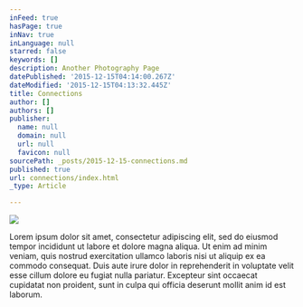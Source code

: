 ```yaml
---
inFeed: true
hasPage: true
inNav: true
inLanguage: null
starred: false
keywords: []
description: Another Photography Page
datePublished: '2015-12-15T04:14:00.267Z'
dateModified: '2015-12-15T04:13:32.445Z'
title: Connections
author: []
authors: []
publisher:
  name: null
  domain: null
  url: null
  favicon: null
sourcePath: _posts/2015-12-15-connections.md
published: true
url: connections/index.html
_type: Article

---
```

![](https://the-grid-user-content.s3-us-west-2.amazonaws.com/86ecad02-e4a5-43d0-a10d-9438434cfdd8.jpg)

Lorem ipsum dolor sit amet, consectetur adipiscing elit, sed do eiusmod tempor incididunt ut labore et dolore magna aliqua. Ut enim ad minim veniam, quis nostrud exercitation ullamco laboris nisi ut aliquip ex ea commodo consequat. Duis aute irure dolor in reprehenderit in voluptate velit esse cillum dolore eu fugiat nulla pariatur. Excepteur sint occaecat cupidatat non proident, sunt in culpa qui officia deserunt mollit anim id est laborum.
